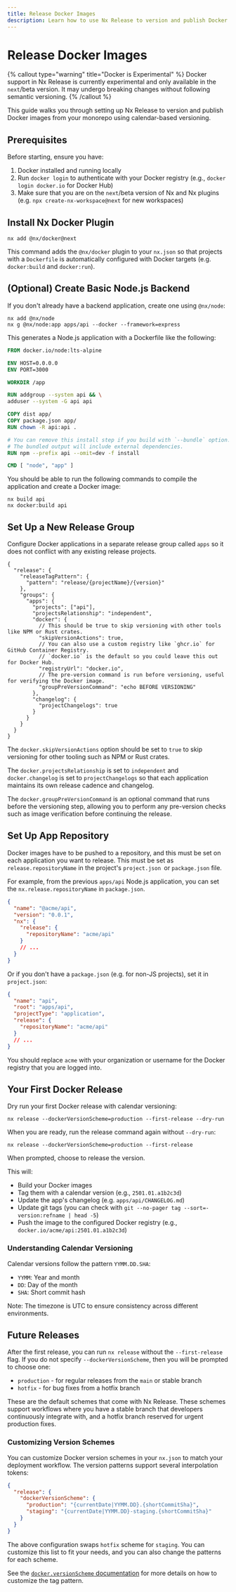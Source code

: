 ```yaml
---
title: Release Docker Images
description: Learn how to use Nx Release to version and publish Docker images from your monorepo with calendar-based versioning.
---
```


# Release Docker Images

{% callout type="warning" title="Docker is Experimental" %}
Docker support in Nx Release is currently experimental and only available in the `next`/beta version. It may undergo breaking changes without following semantic versioning.
{% /callout %}

This guide walks you through setting up Nx Release to version and publish Docker images from your monorepo using calendar-based versioning.

## Prerequisites

Before starting, ensure you have:

1. Docker installed and running locally
2. Run `docker login` to authenticate with your Docker registry (e.g., `docker login docker.io` for Docker Hub)
3. Make sure that you are on the `next`/beta version of Nx and Nx plugins (e.g. `npx create-nx-workspace@next` for new workspaces)

## Install Nx Docker Plugin

```shell
nx add @nx/docker@next
```

This command adds the `@nx/docker` plugin to your `nx.json` so that projects with a `Dockerfile` is automatically configured with Docker targets (e.g. `docker:build` and `docker:run`).

## (Optional) Create Basic Node.js Backend

If you don't already have a backend application, create one using `@nx/node`:

```shell
nx add @nx/node
nx g @nx/node:app apps/api --docker --framework=express
```

This generates a Node.js application with a Dockerfile like the following:

```dockerfile {% fileName="apps/api/Dockerfile" %}
FROM docker.io/node:lts-alpine

ENV HOST=0.0.0.0
ENV PORT=3000

WORKDIR /app

RUN addgroup --system api && \
adduser --system -G api api

COPY dist app/
COPY package.json app/
RUN chown -R api:api .

# You can remove this install step if you build with `--bundle` option.
# The bundled output will include external dependencies.
RUN npm --prefix api --omit=dev -f install

CMD [ "node", "app" ]
```

You should be able to run the following commands to compile the application and create a Docker image:

```shell
nx build api
nx docker:build api
```

## Set Up a New Release Group

Configure Docker applications in a separate release group called `apps` so it does not conflict with any existing release projects.

```jsonc {% fileName="nx.json" %}
{
  "release": {
    "releaseTagPattern": {
      "pattern": "release/{projectName}/{version}"
    },
    "groups": {
      "apps": {
        "projects": ["api"],
        "projectsRelationship": "independent",
        "docker": {
          // This should be true to skip versioning with other tools like NPM or Rust crates.
          "skipVersionActions": true,
          // You can also use a custom registry like `ghcr.io` for GitHub Container Registry.
          // `docker.io` is the default so you could leave this out for Docker Hub.
          "registryUrl": "docker.io",
          // The pre-version command is run before versioning, useful for verifying the Docker image.
          "groupPreVersionCommand": "echo BEFORE VERSIONING"
        },
        "changelog": {
          "projectChangelogs": true
        }
      }
    }
  }
}
```

The `docker.skipVersionActions` option should be set to `true` to skip versioning for other tooling such as NPM or Rust crates.

The `docker.projectsRelationship` is set to `independent` and `docker.changelog` is set to `projectChangelogs` so that each application maintains its own release cadence and changelog.

The `docker.groupPreVersionCommand` is an optional command that runs before the versioning step, allowing you to perform any pre-version checks such as image verification before continuing the release.

## Set Up App Repository

Docker images have to be pushed to a repository, and this must be set on each application you want to release. This must be set as `release.repositoryName` in the project's `project.json `or `package.json` file.

For example, from the previous `apps/api` Node.js application, you can set the `nx.release.repositoryName` in `package.json`.

```json {% fileName="apps/api/package.json" highlightLines=["5-7"] %}
{
  "name": "@acme/api",
  "version": "0.0.1",
  "nx": {
    "release": {
      "repositoryName": "acme/api"
    }
    // ...
  }
}
```

Or if you don't have a `package.json` (e.g. for non-JS projects), set it in `project.json`:

```json {% fileName="apps/api/project.json" highlightLines=["5-7"] %}
{
  "name": "api",
  "root": "apps/api",
  "projectType": "application",
  "release": {
    "repositoryName": "acme/api"
  }
  // ...
}
```

You should replace `acme` with your organization or username for the Docker registry that you are logged into.

## Your First Docker Release

Dry run your first Docker release with calendar versioning:

```shell
nx release --dockerVersionScheme=production --first-release --dry-run
```

When you are ready, run the release command again without `--dry-run`:

```
nx release --dockerVersionScheme=production --first-release
```

When prompted, choose to release the version.

This will:

- Build your Docker images
- Tag them with a calendar version (e.g., `2501.01.a1b2c3d`)
- Update the app's changelog (e.g. `apps/api/CHANGELOG.md`)
- Update git tags (you can check with `git --no-pager tag --sort=-version:refname | head -5`)
- Push the image to the configured Docker registry (e.g., `docker.io/acme/api:2501.01.a1b2c3d`)

### Understanding Calendar Versioning

Calendar versions follow the pattern `YYMM.DD.SHA`:

- `YYMM`: Year and month
- `DD`: Day of the month
- `SHA`: Short commit hash

Note: The timezone is UTC to ensure consistency across different environments.

## Future Releases

After the first release, you can run `nx release` without the `--first-release` flag. If you do not specify `--dockerVersionScheme`, then you will be prompted to choose one:

- `production` - for regular releases from the `main` or stable branch
- `hotfix` - for bug fixes from a hotfix branch

These are the default schemes that come with Nx Release. These schemes support workflows where you have a stable branch that developers continuously integrate with, and a hotfix branch reserved for urgent production fixes.

### Customizing Version Schemes

You can customize Docker version schemes in your `nx.json` to match your deployment workflow. The version patterns support several interpolation tokens:

```json {% fileName="nx.json" %}
{
  "release": {
    "dockerVersionScheme": {
      "production": "{currentDate|YYMM.DD}.{shortCommitSha}",
      "staging": "{currentDate|YYMM.DD}-staging.{shortCommitSha}"
    }
  }
}
```

The above configuration swaps `hotfix` scheme for `staging`. You can customize this list to fit your needs, and you can also change the patterns for each scheme.

See the [`docker.versionScheme` documentation](/reference/nx-json#version-scheme-syntax) for more details on how to customize the tag pattern.
